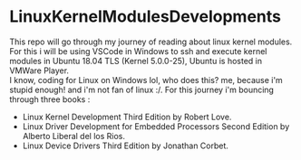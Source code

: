 # LinuxKernelModulesDevelopments
 This repo will go through my journey of reading about linux kernel modules.<br>
 For this i will be using VSCode in Windows to ssh and execute kernel modules in Ubuntu 18.04 TLS (Kernel 5.0.0-25), Ubuntu is hosted in VMWare Player.<br>
 I know, coding for Linux on Windows lol, who does this? me, because i'm stupid enough! and i'm not fan of linux :/.
 For this journey i'm bouncing through three books :
 * Linux Kernel Development Third Edition by Robert Love.
 * Linux Driver Development for Embedded Processors Second Edition by Alberto Liberal del los Rios.
 * Linux Device Drivers Third Edition by Jonathan Corbet.
